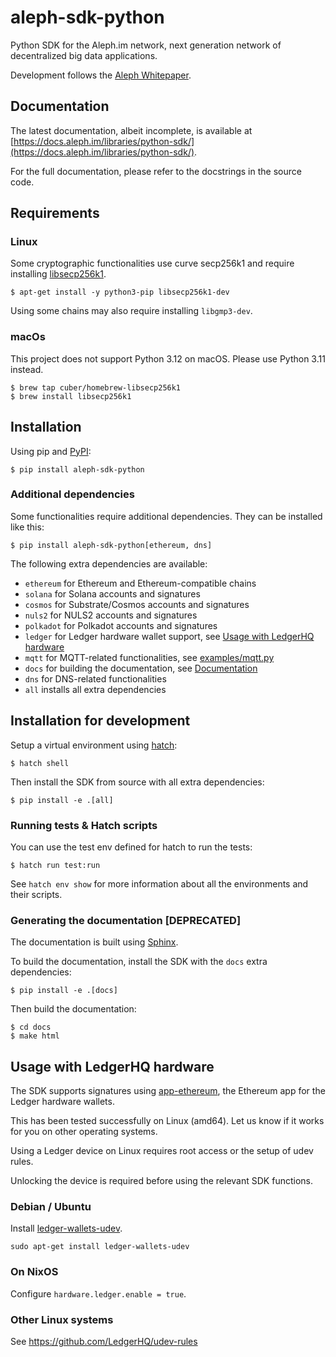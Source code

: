 
# aleph-sdk-python
Python SDK for the Aleph.im network, next generation network of decentralized big data applications.

Development follows the [Aleph Whitepaper](https://github.com/aleph-im/aleph-whitepaper).

## Documentation
The latest documentation, albeit incomplete, is available at [https://docs.aleph.im/libraries/python-sdk/](https://docs.aleph.im/libraries/python-sdk/).

For the full documentation, please refer to the docstrings in the source code.

## Requirements
### Linux 
Some cryptographic functionalities use curve secp256k1 and require installing [libsecp256k1](https://github.com/bitcoin-core/secp256k1).

```shell
$ apt-get install -y python3-pip libsecp256k1-dev
```
Using some chains may also require installing `libgmp3-dev`.

### macOs
This project does not support Python 3.12 on macOS. Please use Python 3.11 instead.
```shell
$ brew tap cuber/homebrew-libsecp256k1
$ brew install libsecp256k1
```

## Installation
Using pip and [PyPI](https://pypi.org/project/aleph-sdk-python/):

```shell
$ pip install aleph-sdk-python
```

### Additional dependencies
Some functionalities require additional dependencies. They can be installed like this:

```shell
$ pip install aleph-sdk-python[ethereum, dns]
```

The following extra dependencies are available:
- `ethereum` for Ethereum and Ethereum-compatible chains
- `solana` for Solana accounts and signatures
- `cosmos` for Substrate/Cosmos accounts and signatures
- `nuls2` for NULS2 accounts and signatures
- `polkadot` for Polkadot accounts and signatures
- `ledger` for Ledger hardware wallet support, see [Usage with LedgerHQ hardware](#usage-with-ledgerhq-hardware)
- `mqtt` for MQTT-related functionalities, see [examples/mqtt.py](examples/mqtt.py)
- `docs` for building the documentation, see [Documentation](#documentation)
- `dns` for DNS-related functionalities
- `all` installs all extra dependencies


## Installation for development
Setup a virtual environment using [hatch](https://hatch.pypa.io/):
```shell
$ hatch shell
```

Then install the SDK from source with all extra dependencies:

```shell
$ pip install -e .[all]
```

### Running tests & Hatch scripts
You can use the test env defined for hatch to run the tests:

```shell
$ hatch run test:run
```

See `hatch env show` for more information about all the environments and their scripts.

### Generating the documentation [DEPRECATED]
The documentation is built using [Sphinx](https://www.sphinx-doc.org/).

To build the documentation, install the SDK with the `docs` extra dependencies:

```shell
$ pip install -e .[docs]
```

Then build the documentation:

```shell
$ cd docs
$ make html
```

## Usage with LedgerHQ hardware

The SDK supports signatures using [app-ethereum](https://github.com/LedgerHQ/app-ethereum),
the Ethereum app for the Ledger hardware wallets.

This has been tested successfully on Linux (amd64).
Let us know if it works for you on other operating systems.

Using a Ledger device on Linux requires root access or the setup of udev rules.

Unlocking the device is required before using the relevant SDK functions.

### Debian / Ubuntu

Install [ledger-wallets-udev](https://packages.debian.org/bookworm/ledger-wallets-udev).

`sudo apt-get install ledger-wallets-udev`

### On NixOS

Configure `hardware.ledger.enable = true`.

### Other Linux systems

See https://github.com/LedgerHQ/udev-rules


